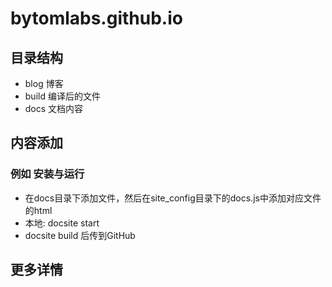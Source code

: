 # bytomlabs.github.io

## 目录结构

- blog   博客
- build  编译后的文件
- docs   文档内容


## 内容添加

### 例如 安装与运行
- 在docs目录下添加文件，然后在site_config目录下的docs.js中添加对应文件的html
- 本地: docsite start
- docsite build 后传到GitHub

## 更多详情


